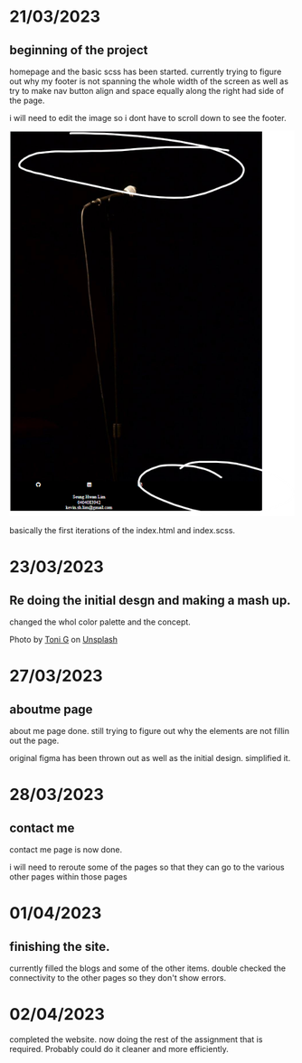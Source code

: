 <!-- box sizing: border box in css to make sure it doesnt scroll horizontally -->

# 21/03/2023

## beginning of the project

homepage and the basic scss has been started. currently trying to figure out why my footer is not spanning the whole width of the screen as well as try to make nav button align and space equally along the right had side of the page.

i will need to edit the image so i dont have to scroll down to see the footer. 

![first draft](./docs/screenshot1.png)

basically the first iterations of the index.html and index.scss.

# 23/03/2023

## Re doing the initial desgn and making a mash up.

changed the whol color palette and the concept.

Photo by <a href="https://unsplash.com/@ton1_g?utm_source=unsplash&utm_medium=referral&utm_content=creditCopyText">Toni G</a> on <a href="https://unsplash.com/photos/4I9mhwxWF9I?utm_source=unsplash&utm_medium=referral&utm_content=creditCopyText">Unsplash</a>

# 27/03/2023

## aboutme page

about me page done. still trying to figure out why the elements are not fillin out the page.

original figma has been thrown out as well as the initial design. simplified it.

# 28/03/2023

## contact me 

contact me page is now done.

i will need to reroute some of the pages so that they can go to the various other pages within those pages


# 01/04/2023

## finishing the site. 

currently filled the blogs and some of the other items. double checked the connectivity to the other pages so they don't show errors.

# 02/04/2023

completed the website. now doing the rest of the assignment that is required. Probably could do it cleaner and more efficiently.